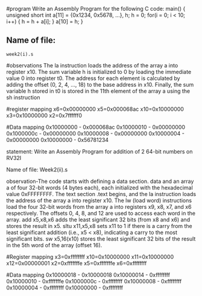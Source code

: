 #program 
Write an Assembly Program for the following C code: 
main() {
        unsigned short int a[11] = {0x1234, 0x5678, ...}, h; 
        h = 0; 
        for(i = 0; i < 10; i++) 
        { 
              h = h + a[i]; 
        } 
        a[10] = h; 
} 

## Name of file:
    week2(i).s

#observations 
The la instruction loads the address of the array a into register x10. 
The sum variable h is initialized to 0 by loading the immediate value 0 into register t0.
The address for each element is calculated by adding the offset (0, 2, 4, ..., 18) to the base address in x10.
Finally, the sum variable h stored in t0 is stored in the 11th element of the array a using the sh instruction

#register mapping 
x6=0x00000000 
x5=0x000068ac 
x10=0x10000000 
x3=0x10000000 
x2=0x7ffffff0

#Data mapping 
0x10000000 - 0x000068ac 
0x10000010 - 0x00000000 
0x1000000c - 0x00000000 
0x10000008 - 0x00000000
0x10000004 - 0x00000000 
0x10000000 - 0x56781234

statement: 
Write an Assembly Program for addition of 2 64-bit numbers on RV32I

Name of file:
Week2(ii).s 

observation-The code starts with defining a data section.
data and an array a of four 32-bit words (4 bytes each), each initialized with the hexadecimal value 0xFFFFFFFF. 
The text section .text begins, and the la instruction loads the address of the array a into register x10. 
The lw (load word) instructions load the four 32-bit words from the array a into registers x9, x8, x7, and x6 respectively. 
The offsets 0, 4, 8, and 12 are used to access each word in the array. 
add x5,x8,x6 adds the least significant 32 bits (from x8 and x6) and stores the result in x5. 
sltu x11,x5,x8 sets x11 to 1 if there is a carry from the least significant addition (i.e., x5 < x8), indicating a carry to the most significant bits. 
sw x5,16(x10) stores the least significant 32 bits of the result in the 5th word of the array (offset 16).

#Register mapping 
x3=0xffffffff 
x10=0x10000000 
x11=0x10000000 
x12=0x00000001 
x2=0xfffffffe 
x5=0xfffffffe 
x6=0xffffffff 

#Data mapping 
0x10000018 - 0x10000018 
0x10000014 - 0xffffffff 
0x10000010 - 0xfffffffe 
0x1000000c - 0xffffffff 
0x10000008 - 0xffffffff 
0x10000004 - 0xffffffff 
0x10000000 - 0xffffffff
